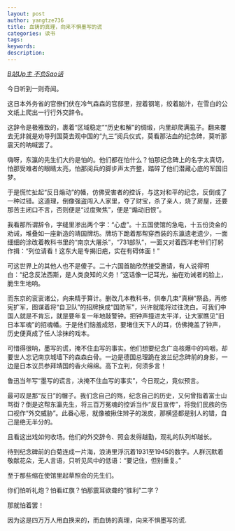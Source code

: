 ```yaml
---
layout: post
author: yangtze736
title: 血铸的真理，向来不惧墨写的谎
categories: 读书
tags: 
keywords:
description:
---
```


[*B站Up主 不负Sao话*](https://www.bilibili.com/opus/1106059167998672920?spm_id_from=333.1391.0.0)


今日听到一则奇闻。

这日本外务省的官僚们伏在冷气森森的官邸里，捏着钢笔，绞着脑汁，在雪白的公文纸上爬出一行行外交辞令。

这辞令是极雅致的，裹着“区域稳定”“历史和解”的绸缎，内里却爬满虱子。翻来覆去无非就是劝导列国莫去观中国的“九三”阅兵仪式，莫看那沾血的纪念碑，莫听那震天的呐喊罢了。

嗨呀，东瀛的先生们大约是怕的。他们都在怕什么？怕那纪念碑上的名字太真切，怕那受难者的眼睛太亮，怕那阅兵的脚步声太齐整，踏碎了他们潜藏心底的军国旧梦。

于是慌忙扯起“反日煽动”的幡，仿佛受害者的控诉，与这对和平的纪念，反倒成了一种过错。这道理，倒像强盗闯入人家里，夺了财宝，杀了亲人，烧了房屋，还要那苦主闭口不言，否则便是“过度聚焦”，便是“煽动旧恨”。

​我看那所谓辞令，字缝里渗出两个字：“心虚”。十五国使馆的急电，十五份烫金的劝诫，堆叠如一座新造的靖国牌坊。牌坊下跪着那帮穿西装的东瀛遗老遗少，一面细细的涂改着教科书里的“南京大屠杀”，“731部队”，一面又对着西洋老爷们打躬作揖：“列位请看！这东大是专揭旧疤，实在有碍体面！”

可这世界上的其他人也不是傻子。二十六国首脑欣然接受邀请，有人说得明白：“纪念反法西斯，是人类良知的义务！”​​ 这话像一记耳光，抽在劝诫者的脸上，脆生生地响。

​而东京的衮衮诸公，向来精于算计。删改几本教科书，供奉几束“真榊”祭品，再修宪扩军，图谋着将“自卫队”的招牌换成“国防军”，兴许就能将过往洗白。可我们中国人就是不肯忘，就是要年复一年地敲警钟。把钟声撞进太平洋，让大家瞧见“旧日本军魂”的招魂幡。于是他们恼羞成怒，要堵住天下人的耳，仿佛掩盖了钟声，历史便真成了任人涂抹的戏本。

​可惜得很呐，墨写的谎，掩不住血写的事实。他们想要纪念广岛核爆中的呜咽，却要世人忘记南京城墙下的森森白骨。一边是德国总理跪在波兰纪念碑前的身影，一边是日本议员参拜靖国的香火绵绵。高下立判，何须多言！

鲁迅当年写“墨写的谎言，决掩不住血写的事实”，今日观之，竟似预言。

最可叹是那“反日”的帽子。我们念自己的殇，纪念自己的历史，又何曾指着富士山骂街？倒是这帮东瀛先生，将三百万冤魂的控诉当作“反日宣传”，将我们民族的伤口视作“外交威胁”。此番心思，就像被揪住辫子的泼皮，那横竖都是别人的错，自己是绝无半分的。

且看这出戏如何收场。他们的外交辞令、照会发得越勤，观礼的队列却越长。

待到纪念碑前的白菊连成一片海，浪涛里浮沉着1931至1945的数字。人群沉默着敬献花朵，无人言语，只听见风中的低语：“要记住，但别重复。”​

至于那些缩在使馆里起草照会的先生们​。

你们怕听礼炮？怕看红旗？怕那震耳欲聋的“胜利”二字？​​

​那就怕着罢！​​

因为这是四万万人用血换来的，而血铸的真理，向来不惧墨写的谎.
